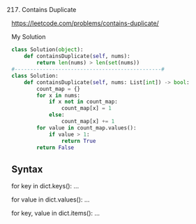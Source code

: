 ## 
217. Contains Duplicate

https://leetcode.com/problems/contains-duplicate/

My Solution

```python
class Solution(object):
    def containsDuplicate(self, nums):
        return len(nums) > len(set(nums))
#-----------------------------------------------#
class Solution:
    def containsDuplicate(self, nums: List[int]) -> bool:
        count_map = {}
        for x in nums:
            if x not in count_map:
                count_map[x] = 1
            else:
                count_map[x] += 1
        for value in count_map.values():
            if value > 1:
                return True
        return False
```


## Syntax

for key in dict.keys(): ...

for value in dict.values(): ...

for key, value in dict.items(): ...
